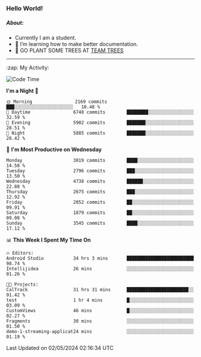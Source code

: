 ### Hello World!

##### About:
- Currently I am a student.
- 🌱 I’m learning how to make better documentation.
- 🌱 GO PLANT SOME TREES AT [TEAM TREES](https://teamtrees.org/)

---
  <summary>:zap: My Activity:</summary>
  
<!--START_SECTION:waka-->
![Code Time](http://img.shields.io/badge/Code%20Time-1%2C355%20hrs%202%20mins-blue)

**I'm a Night 🦉** 

```text
🌞 Morning                2169 commits        ███░░░░░░░░░░░░░░░░░░░░░░   10.48 % 
🌆 Daytime                6748 commits        ████████░░░░░░░░░░░░░░░░░   32.59 % 
🌃 Evening                5902 commits        ███████░░░░░░░░░░░░░░░░░░   28.51 % 
🌙 Night                  5885 commits        ███████░░░░░░░░░░░░░░░░░░   28.42 % 
```
📅 **I'm Most Productive on Wednesday** 

```text
Monday                   3019 commits        ████░░░░░░░░░░░░░░░░░░░░░   14.58 % 
Tuesday                  2796 commits        ███░░░░░░░░░░░░░░░░░░░░░░   13.50 % 
Wednesday                4738 commits        ██████░░░░░░░░░░░░░░░░░░░   22.88 % 
Thursday                 2675 commits        ███░░░░░░░░░░░░░░░░░░░░░░   12.92 % 
Friday                   2052 commits        ██░░░░░░░░░░░░░░░░░░░░░░░   09.91 % 
Saturday                 1879 commits        ██░░░░░░░░░░░░░░░░░░░░░░░   09.08 % 
Sunday                   3545 commits        ████░░░░░░░░░░░░░░░░░░░░░   17.12 % 
```


📊 **This Week I Spent My Time On** 

```text
🔥 Editors: 
Android Studio           34 hrs 3 mins       █████████████████████████   98.74 % 
Intellijidea             26 mins             ░░░░░░░░░░░░░░░░░░░░░░░░░   01.26 % 

🐱‍💻 Projects: 
CalTrack                 31 hrs 31 mins      ███████████████████████░░   91.42 % 
test                     1 hr 4 mins         █░░░░░░░░░░░░░░░░░░░░░░░░   03.09 % 
CustomViews              46 mins             █░░░░░░░░░░░░░░░░░░░░░░░░   02.27 % 
Fragments                30 mins             ░░░░░░░░░░░░░░░░░░░░░░░░░   01.50 % 
demo-1-streaming-applicat24 mins             ░░░░░░░░░░░░░░░░░░░░░░░░░   01.19 % 
```


 Last Updated on 02/05/2024 02:16:34 UTC
<!--END_SECTION:waka-->
